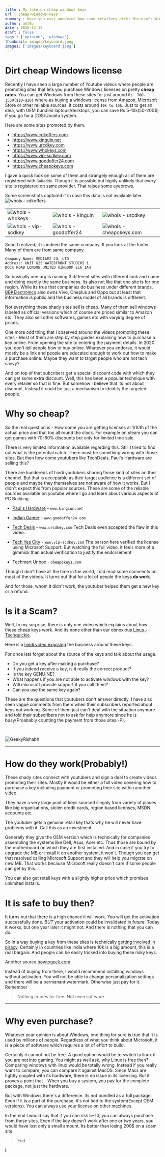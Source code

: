 ```yaml
---
title : My take on cheap windows keys
url : cheap-windows-keys
summary : Have you ever wondered how some retailers offer Microsoft Windows at unbelievable prices like Rs 700(5$). In this post I shall try to explore the reasons for these deep discounts and there genuineness.
author: amt8u
date : 2020-12-15
draft : false
tags : ['opinion', 'windows']
thumbnail: images/keyboard.jpeg
images: ['images/keyboard.jpeg']
---
```


# Dirt cheap Windows license
Recently I have seen a large number of Youtube videos where people are promoting sites that lets you purchase Windows licenses on pretty **cheap rates**. You can get Windows from these sites for just around `Rs. 700-1500($10-$20)` where as buying a windows license from Amazon, Microsoft Store or other reliable sources, it costs around `10k to 15k`. Just to get an idea, with OEM bundled laptops/desktops, you can save Rs 5-10k(50-200$) if you go for a DOS/Ubuntu system.

Here are some sites promoted by them.

* https://www.cdkoffers.com
* https://www.kinguin.net
* https://www.urcdkey.com
* https://www.whokeys.com
* https://www.vip-scdkey.com
* https://www.goodoffer24.com
* https://www.cheapokeys.com

I gave a quick look on some of them and strangely enough all of them are registered with `GoDaddy`. Though it is possible but highly unlikely that every site is registered on same provider. That raises some eyebrows. 

Some screenshots captured if in case this data is not available later.
![whois - cdkoffers](images/cdkoffers.com.png)

|                                                  |                                                    |                                                      |
|--------------------------------------------------|----------------------------------------------------|------------------------------------------------------|
| ![whois - whokeys](images/whokeys.com.png)       | ![whois - kinguin](images/kinguin.net.png)         | ![whois - urcdkey](images/urcdkey.com.png)           |
| ![whois - vip-scdkey](images/vip-scdkey.com.png) | ![whois - goodoffer24](images/goodoffer24.com.png) | ![whois - cheapokeys.com](images/cheapokeys.com.png) |


Soon I realized, it is indeed the same company. If you look at the footer. Many of them are from same company. 

```
Company Name: MEDIAMZ CO.,LTD   
Address: UNIT G25 WATERFRONT STUDIOS 1 
DOCK ROAD LONDON UNITED KINGDOM E16 1AH
```  

So basically one org is running 3 different sites with different look and name and doing exactly the same business. Its also not like that one site is for one region. While its true that companies do business under different brands. [BBKElectronics](https://en.wikipedia.org/wiki/BBK_Electronics) also owns Vivo, Oneplus and Oppo but at least that information is public and the business model of all brands is different.

Not everything these shady sites sell is cheap. Many of them sell windows labeled as official versions which of course are priced similar to Amazon etc. They also sell other softwares, games etc with varying degree of prices.

One more odd thing that I observed around the videos promoting these sites - Most of them are step by step guides explaining how to purchase a key online. From opening the site to entering the payment details. In 2020 you don't tell people how to buy online. Whatever you endorse, it would mostly be a link and people are educated enough to work out how to make a purchase online. Maybe they want to target people who are not tech savvy?

And on top of that subcribers get a special discount code with which they can get some extra discount. Well, this has been a popular technique with every retailer so that is fine. But somehow I believe that its not about discount. Instead it could be just a mechanism to identify the targeted people. 

# Why so cheap?
So the real question is - How come you are getting licenses at 1/10th of the actual price and that too all round the clock. For example on steam you can get games with 70-80% discounts but only for limited time sale.

There is very limited information available regarding this. Still I tried to find out what is the potential catch. There must be something wrong with those sites. But then how come youtubers like TechDeals, Paul's Hardware are selling this?

There are hundereds of hindi youtubers sharing those kind of sites on their channel. But that is acceptable as their target audience is a different set of people and maybe they themselves are not aware of how it works. But I didn't expect this from popular sources. These are some of the reliable sources available on youtube where I go and learn about various aspects of PC Building.

* [Paul's Hardware](https://www.youtube.com/watch?v=yXTqz3Fd28M&t=119s) - `www.kingiun.net`

* [Indian Gamer](https://www.youtube.com/watch?v=Y1EIrRhnilc&t=98s) - `www.goodoffer24.com`

* [Tech Deals](https://youtu.be/vHS_3qi0kXg?t=325) - `www.urcdkey.com` Tech Deals even accepted the flaw in this video.

* [Tech Yes City](https://www.youtube.com/watch?v=bm3mLBJWBhc&t=77s) - `www.vip-scdkey.com` The person here verified the license using Microsoft Support. But watching the full video, it feels more of a gimmick than actual verification to justify the endorsement

* [Techmart Unbox](https://www.youtube.com/channel/UChS8LiCDE_53ZyMeeN93vCQ) -  `cheapokeys.com`

Though I don't have all the time in the world, I did read some comments on most of the videos. It turns out that for a lot of people the keys **do work**. 

And for those, whom it didn't work, the youtuber helped them get a new key or
a refund.

# Is it a Scam?
Well, to my surprise, there is only one video which explains about how these cheap keys work. And its none other than our obnoxious [Linus - Techquickie](https://www.youtube.com/watch?v=vvwjq3Zi3wE&t=290s). 

Here is a [hindi video exposing](https://www.youtube.com/watch?v=j9wMDu_AF6U) the business around these keys. 

For once lets forget about the source of the keys and talk about the usage. 

* Do you get a key after making a purchase?
* If you indeed receive a key, is it really the correct product?
* Is the key GENUINE?
* What happens if you are not able to activate windows with the key?
* Will microsoft provide support if you call them?
* Can you use the same key again?

These are the questions that youtubers don't answer directly. I have also seen vague comments from them when their subscribers reported about keys not working. Some of them just can't deal with the situation anymore and told their subscribers not to ask for help anymore since he is busy(Proabably counting the payment from those sites:-P).

<br>

![GeekyRishabh](images/geeky-rishabh.PNG)

<hr>

# How do they work(Probably!)
These shady sites connect with youtubers and sign a deal to create videos promoting their sites. Mostly it would be either a full video covering how to purchase a key including payment or promoting their site within another video.

They have a very large pool of keys sourced illegaly from variety of places like big organisations, stolen credit cards, region based licenses, MSDN accounts etc. 

The youtuber gets a genuine retail key thats why he will never have problems with it. Call this as an investment.

Generally they give the OEM version which is technically for companies assembling the systems like Dell, Asus, Acer etc. Thus those are bound by the motherboard on which they are first installed. And in case if you try to upgrade the MB or install it on another system, it won't. Though you can get that resolved calling Microsoft Support and they will help you migrate on new MB. That works because Microsoft really doesn't care if some people can get by this.

You can also get retail keys with a slightly higher price which promises unlimited installs.

# It is safe to buy then?
It turns out that there is a high chance it will work. You will get the activation successfully done. *BUT* your activation could be invalidated in future. Today it works, but one year later it might not. And there is nothing that you can do.

So in a way buying a key from these sites is technically [getting involved in piracy](https://www.rswebsols.com/tutorials/software-tutorials/microsoft-product-key-scam-software-piracy). Certainly in countries like India where 10k is a big amount, this is a real bargain. And people can be easily tricked into buying these risky keys. 

Another source [howtogeek.com](https://www.howtogeek.com/392080/cheap-windows-10-keys-do-they-work/)


Instead of buying from there, I would recommend installing windows without activation. You will not be able to change personalization settings and there will be a permanant watermark. Otherwise just pay for it. Remember

> Nothing comes for free. Not even software.

<hr>

# Why even purchase?
Whatever your opinion is about Windows, one thing for sure is true that it is used by millions of people. Regardless of what you think about Microsoft, it is a piece of software which requires a lot of effort to build.

Certainly it cannot not be free. A good option would be to switch to linux if you are not into gaming. You might as well ask, why Linux is free then? Comparing windows with linux would be totally wrong. Instead if you really want to compare, you can compare it against MacOS. Since Macs are tightly coupled with its hardware, there is no issue in its licensing. But it proves a point that - When you buy a system, you pay for the complete package, not just the hardware.

But with Windows there's a difference. Its not bundled as a full package. Even if it is a part of the purchase, it's not tied to the system(Except OEM versions). You can always use your license on other machines.

In the end I would say that if you can risk $5-$10, you can always purchase from those sites. Even if the key doesn't work after one or two years, you would have lost only a small amount. Its better than losing 200$ on a scam site.

> End

I